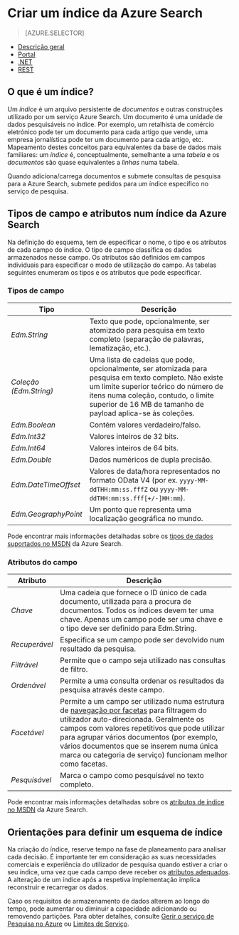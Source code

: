 <properties
    pageTitle="Criar um índice da Azure Search | Microsoft Azure | Serviço de pesquisa em nuvem alojado"
    description="O que é um índice da Azure Search e como é utilizado?"
    services="search"
    documentationCenter=""
authors="ashmaka"
/>

<tags
    ms.service="search"
    ms.devlang="na"
    ms.workload="search"
    ms.topic="get-started-article"
    ms.tgt_pltfrm="na"
    ms.date="08/29/2016"
    ms.author="ashmaka"/>


# Criar um índice da Azure Search
> [AZURE.SELECTOR]
- [Descrição geral](search-what-is-an-index.md)
- [Portal](search-create-index-portal.md)
- [.NET](search-create-index-dotnet.md)
- [REST](search-create-index-rest-api.md)

## O que é um índice?

Um *índice* é um arquivo persistente de *documentos* e outras construções utilizado por um serviço Azure Search. Um documento é uma unidade de dados pesquisáveis no índice. Por exemplo, um retalhista de comércio eletrónico pode ter um documento para cada artigo que vende, uma empresa jornalística pode ter um documento para cada artigo, etc. Mapeamento destes conceitos para equivalentes da base de dados mais familiares: um *índice* é, conceptualmente, semelhante a uma *tabela* e os *documentos* são quase equivalentes a *linhas* numa tabela.

Quando adiciona/carrega documentos e submete consultas de pesquisa para a Azure Search, submete pedidos para um índice específico no serviço de pesquisa. 

## Tipos de campo e atributos num índice da Azure Search

Na definição do esquema, tem de especificar o nome, o tipo e os atributos de cada campo do índice. O tipo de campo classifica os dados armazenados nesse campo. Os atributos são definidos em campos individuais para especificar o modo de utilização do campo. As tabelas seguintes enumeram os tipos e os atributos que pode especificar.


### Tipos de campo
|Tipo|Descrição|
|------------|-----------|
|*Edm.String*|Texto que pode, opcionalmente, ser atomizado para pesquisa em texto completo (separação de palavras, lematização, etc.).|
|*Coleção (Edm.String)*|Uma lista de cadeias que pode, opcionalmente, ser atomizada para pesquisa em texto completo. Não existe um limite superior teórico do número de itens numa coleção, contudo, o limite superior de 16 MB de tamanho de payload aplica-se às coleções.|
|*Edm.Boolean*|Contém valores verdadeiro/falso.|
|*Edm.Int32*|Valores inteiros de 32 bits.|
|*Edm.Int64*|Valores inteiros de 64 bits.|
|*Edm.Double*|Dados numéricos de dupla precisão.|
|*Edm.DateTimeOffset*|Valores de data/hora representados no formato OData V4 (por ex. `yyyy-MM-ddTHH:mm:ss.fffZ` ou `yyyy-MM-ddTHH:mm:ss.fff[+/-]HH:mm`).|
|*Edm.GeographyPoint*|Um ponto que representa uma localização geográfica no mundo.|

Pode encontrar mais informações detalhadas sobre os [tipos de dados suportados no MSDN](https://msdn.microsoft.com/library/azure/dn798938.aspx) da Azure Search.



### Atributos do campo
|Atributo|Descrição|
|------------|-----------|
|*Chave*|Uma cadeia que fornece o ID único de cada documento, utilizada para a procura de documentos. Todos os índices devem ter uma chave. Apenas um campo pode ser uma chave e o tipo deve ser definido para Edm.String.|
|*Recuperável*|Especifica se um campo pode ser devolvido num resultado da pesquisa.|
|*Filtrável*|Permite que o campo seja utilizado nas consultas de filtro. |
|*Ordenável*|Permite a uma consulta ordenar os resultados da pesquisa através deste campo.|
|*Facetável*|Permite a um campo ser utilizado numa estrutura de [navegação por facetas](search-faceted-navigation.md) para filtragem do utilizador auto-direcionada. Geralmente os campos com valores repetitivos que pode utilizar para agrupar vários documentos (por exemplo, vários documentos que se inserem numa única marca ou categoria de serviço) funcionam melhor como facetas.|
|*Pesquisável*|Marca o campo como pesquisável no texto completo.|

Pode encontrar mais informações detalhadas sobre os [atributos de índice no MSDN](https://msdn.microsoft.com/library/azure/dn798941.aspx) da Azure Search.



## Orientações para definir um esquema de índice

Na criação do índice, reserve tempo na fase de planeamento para analisar cada decisão. É importante ter em consideração as suas necessidades comerciais e experiência do utilizador de pesquisa quando estiver a criar o seu índice, uma vez que cada campo deve receber os [atributos adequados](https://msdn.microsoft.com/library/azure/dn798941.aspx). A alteração de um índice após a respetiva implementação implica reconstruir e recarregar os dados.


Caso os requisitos de armazenamento de dados alterem ao longo do tempo, pode aumentar ou diminuir a capacidade adicionando ou removendo partições. Para obter detalhes, consulte [Gerir o serviço de Pesquisa no Azure](search-manage.md) ou [Limites de Serviço](search-limits-quotas-capacity.md).



<!--HONumber=Sep16_HO3-->


